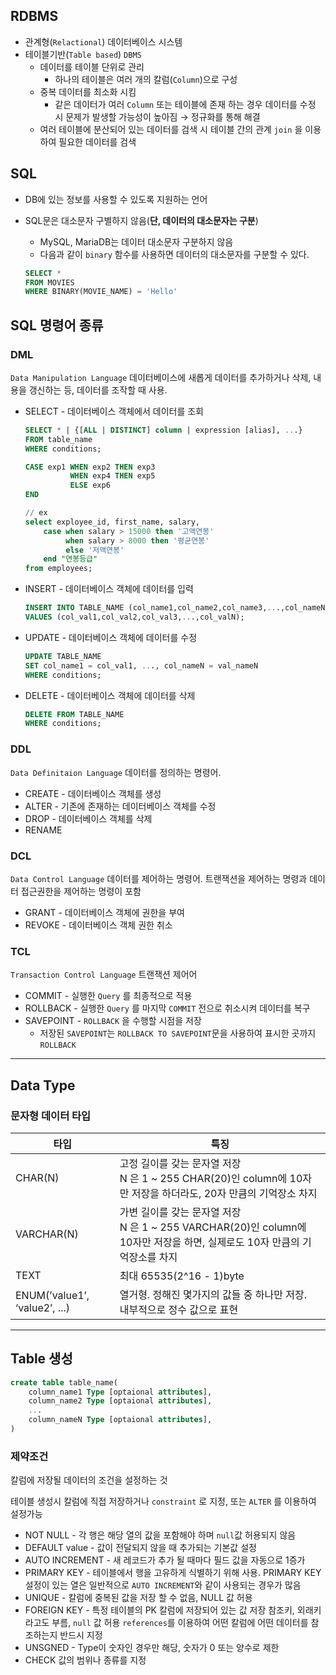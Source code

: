 ## RDBMS

- 관계형(`Relactional`) 데이터베이스 시스템
- 테이블기반(`Table based`) `DBMS`
    - 데이터를 테이블 단위로 관리
        - 하나의 테이블은 여러 개의 칼럼(`Column`)으로 구성
    - 중복 데이터를 최소화 시킴
        - 같은 데이터가 여러 `Column` 또는 테이블에 존재 하는 경우
          데이터를 수정 시 문제가 발생할 가능성이 높아짐 → 정규화를 통해 해결
    - 여러 테이블에 분산되어 있는 데이터를 검색 시 테이블 간의 관계 `join` 을 이용하여 필요한 데이터를 검색

## SQL

- DB에 있는 정보를 사용할 수 있도록 지원하는 언어
- SQL문은 대소문자 구별하지 않음(**단, 데이터의 대소문자는 구분**)
    - MySQL, MariaDB는 데이터 대소문자 구분하지 않음
    - 다음과 같이 `binary` 함수를 사용하면 데이터의 대소문자를 구분할 수 있다.

    ```sql
    SELECT *
    FROM MOVIES
    WHERE BINARY(MOVIE_NAME) = 'Hello'
    ```


## SQL 명령어 종류

### DML

`Data Manipulation Language` 데이터베이스에 새롭게 데이터를 추가하거나 삭제, 내용을 갱신하는 등,
데이터를 조작할 때 사용.

- SELECT - 데이터베이스 객체에서 데이터를 조회

    ```sql
    SELECT * | {[ALL | DISTINCT] column | expression [alias], ...}
    FROM table_name
    WHERE conditions;
    ```

    ```sql
    CASE exp1 WHEN exp2 THEN exp3
              WHEN exp4 THEN exp5
              ELSE exp6
    END
    
    // ex
    select exployee_id, first_name, salary,
    	case when salary > 15000 then '고액연봉'
             when salary > 8000 then '평균연봉'
             else '저액연봉'
    	end "연봉등급"
    from employees;
    ```

- INSERT - 데이터베이스 객체에 데이터를 입력

    ```sql
    INSERT INTO TABLE_NAME (col_name1,col_name2,col_name3,...,col_nameN)
    VALUES (col_val1,col_val2,col_val3,...,col_valN);
    ```

- UPDATE - 데이터베이스 객체에 데이터를 수정

    ```sql
    UPDATE TABLE_NAME
    SET col_name1 = col_val1, ..., col_nameN = val_nameN
    WHERE conditions;
    ```

- DELETE - 데이터베이스 객체에 데이터를 삭제

    ```sql
    DELETE FROM TABLE_NAME
    WHERE conditions;
    ```


### DDL

`Data Definitaion Language` 데이터를 정의하는 명령어.

- CREATE - 데이터베이스 객체를 생성
- ALTER - 기존에 존재하는 데이터베이스 객체를 수정
- DROP - 데이터베이스 객체를 삭제
- RENAME

### DCL

`Data Control Language` 데이터를 제어하는 명령어.
트랜잭션을 제어하는 명령과 데이터 접근권한을 제어하는 명령이 포함

- GRANT - 데이터베이스 객체에 권한을 부여
- REVOKE -  데이터베이스 객체 권한 취소

### TCL

`Transaction Control Language` 트랜잭션 제어어

- COMMIT - 실행한 `Query` 를 최종적으로 적용
- ROLLBACK - 실행한 `Query` 를 마지막 `COMMIT` 전으로 취소시켜 데이터를 복구
- SAVEPOINT - `ROLLBACK` 을 수행할 시점을 저장
    - 저장된 `SAVEPOINT`는 `ROLLBACK TO SAVEPOINT`문을 사용하여 표시한 곳까지 `ROLLBACK`

---

## Data Type

### 문자형 데이터 타입

| 타입 | 특징 |
| --- | --- |
| CHAR(N) | 고정 길이를 갖는 문자열 저장<br/>N 은 1 ~ 255 CHAR(20)인 column에 10자만 저장을 하더라도, 20자 만큼의 기억장소 차지|
| VARCHAR(N) | 가변 길이를 갖는 문자열 저장<br/>N 은 1 ~ 255 VARCHAR(20)인 column에 10자만 저장을 하면, 실제로도 10자 만큼의 기억장소를 차지 |
| TEXT | 최대 65535(2^16 - 1)byte |
| ENUM(’value1’, ‘value2’, ...) | 열거형. 정해진 몇가지의 값들 중 하나만 저장.<br/>내부적으로 정수 값으로 표현 |

---

## Table 생성

```sql
create table table_name(
	column_name1 Type [optaional attributes],
	column_name2 Type [optaional attributes],
	...
	column_nameN Type [optaional attributes],
)
```

### 제약조건

칼럼에 저장될 데이터의 조건을 설정하는 것

테이블 생성시 칼럼에 직접 저장하거나 `constraint` 로 지정, 또는 `ALTER` 를 이용하여 설정가능

- NOT NULL - 각 행은 해당 열의 값을 포함해야 하며 `null`값 허용되지 않음
- DEFAULT value - 값이 전달되지 않을 때 추가되는 기본값 설정
- AUTO INCREMENT - 새 레코드가 추가 될 때마다 필드 값을 자동으로 1증가
- PRIMARY KEY - 테이블에서 행을 고유하게 식별하기 위해 사용.
  PRIMARY KEY 설정이 있는 열은 일반적으로 `AUTO INCREMENT`와 같이 사용되는 경우가 많음
- UNIQUE - 칼럼에 중복된 값을 저장 할 수 없음, NULL 값 허용
- FOREIGN KEY - 특정 테이블의 PK 칼럼에 저장되어 있는 값 저장
  참조키, 외래키라고도 부름, `null` 값 허용
  `references`를 이용하여 어떤 칼럼에 어떤 데이터를 참조하는지 반드시 지정
- UNSGNED - Type이 숫자인 경우만 해당, 숫자가 0 또는 양수로 제한
- CHECK 값의 범위나 종류를 지정